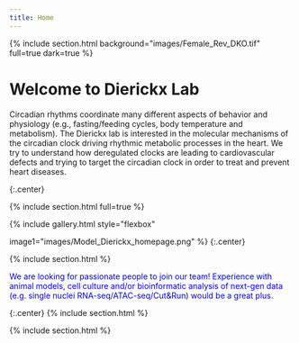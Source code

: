 ```yaml
---
title: Home
---
```

{% include section.html background="images/Female_Rev_DKO.tif" full=true dark=true %}

# Welcome to Dierickx Lab

 Circadian rhythms coordinate many different aspects of behavior and physiology (e.g., fasting/feeding cycles, body temperature and metabolism). The Dierickx lab is interested in the molecular mechanisms of the circadian clock driving rhythmic metabolic processes in the heart. We try to understand how deregulated clocks are leading to cardiovascular defects and trying to target the circadian clock in order to treat and prevent heart diseases.


{:.center}

{% include section.html full=true %}

{% include gallery.html style="flexbox"

image1="images/Model_Dierickx_homepage.png"
%}
{:.center}


{% include section.html %}

<span style="color: blue;">We are looking for passionate people to join our team! Experience with animal models, cell culture and/or bioinformatic analysis of next-gen data (e.g. single nuclei RNA-seq/ATAC-seq/Cut&Run) would be a great plus.</span> 

{:.center}
{% include section.html %}

{% include section.html %}
